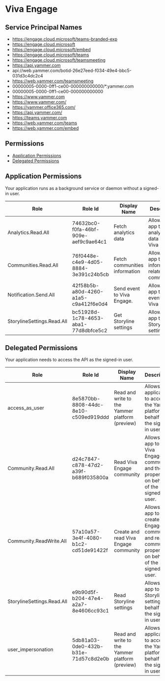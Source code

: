 # Viva Engage
## Service Principal Names
- https://engage.cloud.microsoft/teams-branded-exp
- https://engage.cloud.microsoft
- https://engage.cloud.microsoft/embed
- https://engage.cloud.microsoft/teams
- https://engage.cloud.microsoft/teamsmeeting
- https://api.yammer.com
- api://web.yammer.com/botid-26e27eed-f034-49e4-bbc5-031d3c4dc2c4
- https://web.yammer.com/teamsmeeting
- 00000005-0000-0ff1-ce00-000000000000/*.yammer.com
- 00000005-0000-0ff1-ce00-000000000000
- https://www.yammer.com
- https://www.yammer.com/
- https://yammer.office365.com/
- https://api.yammer.com/
- https://teams.yammer.com
- https://web.yammer.com/teams
- https://web.yammer.com/embed

 ## Permissions
- [Application Permissions](#application-permissions)
- [Delegated Permissions](#delegated-permissions)

## Application Permissions
Your application runs as a background service or daemon without a signed-in user.

| Role | Role Id | Display Name | Description |
|---|---|---|---|
| Analytics.Read.All | 74632bc0-f0fa-46bf-909e-aef9c9ae64c1 | Fetch analytics data | Allows the app to fetch analytics data from Viva Engage |
| Communities.Read.All | 76f0448e-c4e9-4d05-8884-3e391c24b5cb | Fetch communities information | Allows the app to fetch information related to communities. |
| Notification.Send.All | 42f58b5b-a80d-4260-a1a5-c9a412f6e0d4 | Send event to Viva Engage. | Allows the app to send event to the Viva Engage. |
| StorylineSettings.Read.All | bc51928d-1c78-4653-aba1-77d8dbfce5c2 | Get Storyline settings | Allows the app to fetch Storyline settings |

## Delegated Permissions
Your application needs to access the API as the signed-in user. 

| Role | Role Id | Display Name | Description |
|---|---|---|---|
| access_as_user | 8e5870bb-8808-44dc-8e10-c509ed919ddd | Read and write to the Yammer platform (preview) | Allows the application to access the Yammer platform on behalf of the signed-in user. |
| Community.Read.All | d24c7847-c878-47d2-a39f-b689f035800a | Read Viva Engage community | Allows the app to read Viva Engage community and their properties on behalf of the signed-in user. |
| Community.ReadWrite.All | 57a10a57-3e4f-4080-b1c2-cd51de91422f | Create and read Viva Engage community | Allows the app to create Viva Engage community and read all community properties on behalf of the signed-in user. |
| StorylineSettings.Read.All | e9b90d5f-b204-47e4-a2a7-8e4606cc93c1 | Read Storyline settings | Allows the app to read Storyline settings on behalf of the signed-in user. |
| user_impersonation | 5db81a03-0de0-432b-b31e-71d57c8d2e0b | Read and write to the Yammer platform (preview) | Allows the application to access the Yammer platform on behalf of the signed-in user. |

